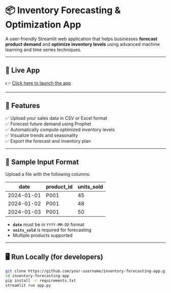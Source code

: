 # 📦 Inventory Forecasting & Optimization App

A user-friendly Streamlit web application that helps businesses **forecast product demand** and **optimize inventory levels** using advanced machine learning and time series techniques.

---

## 🚀 Live App

👉 [Click here to launch the app](https://inventory-forecasting-app-bu2annkoqfpx5jjgs5jayp.streamlit.app/)

---

## 📝 Features

✅ Upload your sales data in CSV or Excel format  
✅ Forecast future demand using Prophet  
✅ Automatically compute optimized inventory levels  
✅ Visualize trends and seasonality  
✅ Export the forecast and inventory plan

---

## 📄 Sample Input Format

Upload a file with the following columns:

| date       | product_id | units_sold |
|------------|------------|------------|
| 2024-01-01 | P001       | 45         |
| 2024-01-02 | P001       | 48         |
| 2024-01-03 | P001       | 50         |

- **`date`** must be in `YYYY-MM-DD` format  
- **`units_sold`** is required for forecasting  
- Multiple products supported

---

## 🖥️ Run Locally (for developers)

```bash
git clone https://github.com/your-username/inventory-forecasting-app.git
cd inventory-forecasting-app
pip install -r requirements.txt
streamlit run app.py
